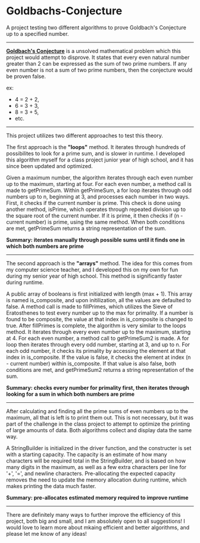 # Goldbachs-Conjecture
A project testing two different algorithms to prove Goldbach's Conjecture up to a specified number. 

------------------------------------------------------------------

[**Goldbach's Conjecture**](https://en.wikipedia.org/wiki/Goldbach%27s_conjecture) is a unsolved mathematical problem which this project would attempt to disprove. It states that every even natural number greater than 2 can be expressed as the sum of two prime numbers. If any even number is not a sum of two prime numbers, then the conjecture would be proven false.  

  ex:  
- 4 = 2 + 2,  
- 6 = 3 + 3,  
- 8 = 3 + 5,  
- etc.  
  
------------------------------------------------------------------

This project utilizes two different approaches to test this theory.


The first approach is the **"loops"** method. It iterates through hundreds of possibilites to look for a prime sum, and is slower in runtime. I developed this algorithm myself for a class project junior year of high school, and it has since been updated and optimized. 

   Given a maximum number, the algorithm iterates through each even number up to the maximum, starting at four. For each even number, a method call is made to getPrimeSum. Within getPrimeSum, a for loop iterates through odd numbers up to n, beginning at 3, and processes each number in two ways. First, it checks if the current number is prime. This check is done using another method, isPrime, which operates through repeated division up to the square root of the current number. If it is prime, it then checks if (n - current number) is prime, using the same method. When both conditions are met, getPrimeSum returns a string representation of the sum. 

**Summary: iterates manually through possible sums until it finds one in which both numbers are prime**

------------------------------------------------------------------

The second approach is the **"arrays"** method. The idea for this comes from my computer science teacher, and I developed this on my own for fun during my senior year of high school. This method is significantly faster during runtime. 

   A public array of booleans is first initialized with length (max + 1). This array is named is_composite, and upon initilization, all the values are defaulted to false. A method call is made to fillPrimes, which utilizes the Sieve of Eratosthenes to test every number up to the max for primality. If a number is found to be composite, the value at that index in is_composite is changed to true. After fillPrimes is complete, the algorithm is very similar to the loops method. It iterates through every even number up to the maximum, starting at 4. For each even number, a method call to getPrimeSum2 is made. A for loop then iterates through every odd number, starting at 3, and up to n. For each odd number, it checks its primality by accessing the element at that index in is_composite. If the value is false, it checks the element at index (n - current number) within is_composite. If that value is also false, both conditions are met, and getPrimeSum2 returns a string representation of the sum. 
  
**Summary: checks every number for primality first, then iterates through looking for a sum in which both numbers are prime**

------------------------------------------------------------------

  After calculating and finding all the prime sums of even numbers up to the maximum, all that is left is to print them out. This is not necessary, but it was part of the challenge in the class project to attempt to optimize the printing of large amounts of data. Both algorithms collect and display data the same way.
  
   A StringBuilder is initialized in the driver function, and the constructer is set with a starting capacity. The capacity is an estimate of how many characters will be required total in the StringBuilder, and is based on how many digits in the maximum, as well as a few extra characters per line for '+', '=', and newline characters. Pre-allocating the expected capacity removes the need to update the memory allocation during runtime, which makes printing the data much faster.
  
  **Summary: pre-allocates estimated memory required to improve runtime**
  
------------------------------------------------------------------
  
There are definitely many ways to further improve the efficiency of this project, both big and small, and I am absolutely open to all suggestions! I would love to learn more about mkaing efficient and better algorithms, and please let me know of any ideas! 
  
